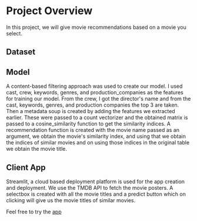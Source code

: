 # Project Overview
In this project, we will give movie recommendations based on a movie you select.

## Dataset

## Model
A content-based filtering approach was used to create our model. I used cast, crew, keywords, genres, and production_companies as the features for training our model. From the crew, I got the director's name and from the cast, keywords, 
genres, and production companies the top 3 are taken. Then a metadata soup is created by adding the features we extracted earlier. These were passed to a count vectorizer and the obtained matrix is passed to a cosine_similarity function 
to get the similarity indices. A recommendation function is created with the movie name passed as an argument, we obtain the movie's similarity index, and using that we obtain the indices of similar movies and on using those indices in the original table
we obtain the movie title.

## Client App
Streamlit, a cloud based deployment platform is used for the app creation and deployment. We use the TMDB API to fetch the movie posters. A selectbox is created with all the movie titles and a predict button which on clicking will 
give us the movie titles of similar movies.

Feel free to try the [app](https://movierecommender-bydarshanvg.streamlit.app/)


